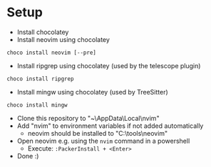 # Setup
- Install chocolatey
- Install neovim using chocolatey
```
choco install neovim [--pre]
```
- Install ripgrep using chocolatey (used by the telescope plugin)
```
choco install ripgrep
```
- Install mingw using chocolatey (used by TreeSitter)
```
choco install mingw
```

- Clone this repository to "~\AppData\Local\nvim"
- Add "nvim" to environment variables if not added automatically
  - neovim should be installed to "C:\tools\neovim"
- Open neovim e.g. using the ``nvim`` command in a powershell
  - Execute: ``:PackerInstall + <Enter>``
- Done :)
